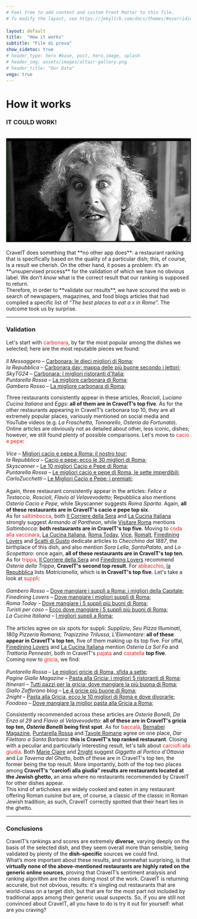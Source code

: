 ```yaml
---
# Feel free to add content and custom Front Matter to this file.
# To modify the layout, see https://jekyllrb.com/docs/themes/#overriding-theme-defaults

layout: default
title:  "How it works"
subtitle: "File di prova"
show_sidetoc: true
# header_type: hero #base, post, hero,image, splash
# header_img: assets/images/altair-gallery.png
# header_title: "Our Data"
vega: true
---
```



# **How it works**

### IT COULD WORK!
<br>
<center>
<img  width="600px" style="margin: 0px 35px 0px 0px;" src="assets/images/itcouldwork.jpg">
</center>
<br>
CraveIT does something that **no other app does**: a restaurant ranking that is specifically based on the quality of a particular dish; this, of course, is a result we cherish. On the other hand, it poses a problem: it’s an **unsupervised process** for the validation of which we have no obvious label. We don’t <i>know</i> what is the correct result that our ranking is supposed to return.
<br>
Therefore, in order to **validate our results**, we have scoured the web in search of newspapers, magazines, and food blogs articles that had compiled a specific list of “<i>The best places to eat a x in Rome</i>”. The outcome took us by surprise.
<br>
<hr>

### Validation
Let's start with <span style="color: #ed1a1a;">carbonara</span>, by far the most popular among the dishes we selected; here are the most reputable pieces we found:
<br>
<br>
<i>Il Messaggero</i> – [Carbonara: le dieci migliori di Roma](https://www.ilmessaggero.it/ristoranti/carbonara_le_dieci_migliori_di_roma_da_roscioli_pipero_al_rex-186966.html);
<br>
<i>la Repubblica</i> – [Carbonara day: mappa delle più buone secondo i lettori](https://roma.repubblica.it/cronaca/2021/04/06/news/carbonara_day_mappa_piu_buone_roma_secondo_lettori-295264786/ );
<br>
<i>SkyTG24</i> – [Carbonara: I migliori ristoranti d'Italia](https://tg24.sky.it/lifestyle/2024/04/06/carbonara-migliori-ristoranti-italia );
<br>
<i>Puntarella Rossa</i> – [La migliore carbonara di Roma](https://www.puntarellarossa.it/2016/04/18/la-migliore-carbonara-di-roma/#:~:text=TRASTEVERE-,Eggs,prime%2C%20ma%20anche%20le%20varianti. );
<br>
<i>Gambero Rosso</i> – [La migliore carbonara di Roma](https://www.gamberorosso.it/notizie/classifiche/la-migliore-carbonara-di-roma-la-classifica-dopo-21-test-in-4-giorni/ );
<br>

Three restaurants consistently appear in these articles, <i>Roscioli</i>, <i>Luciano Cucina Italiana</i> and <i>Eggs</i>: **all of them are in CraveIT’s top five**. As for the other restaurants appearing in CraveIT’s carbonara top 10, they are all extremely popular places, variously mentioned on social media and YouTube videos (e.g. <i>La Fraschetta</i>, <i>Tonnarello</i>, <i>Osteria da Fortunata</i>).
<br>
Online articles are obviously not as detailed about other, less iconic, dishes; however, we still found plenty of possible comparisons.
Let's move to <span style="color: #ed1a1a;">cacio e pepe</span>:
<br>
<br>
<i>Vice</i> – [Migliori cacio e pepe a Roma: il nostro tour](https://www.vice.com/it/article/bvmqy4/cacio-e-pepe-migliori-roma);
<br>
<i>la Repubblica</i> – [Cacio e pepe: ecco le 30 migliori di Roma](https://www.repubblica.it/sapori/2020/02/12/news/le_migliori_cacio_e_pepe_di_roma-247152831/ );
<br>
<i>Skyscanner</i> – [Le 10 migliori Cacio e Pepe di Roma](https://www.skyscanner.it/notizie/le-10-migliori-cacio-e-pepe-di-roma );
<br>
<i>Puntarella Rossa</i> – [Le migliori cacio e pepe di Roma, le sette imperdibili](https://www.puntarellarossa.it/2019/01/10/le-migliori-cacio-e-pepe-di-roma-le-sette-imperdibili-con-ingredienti-e-prezzi/ );
<br>
<i>CarloZucchetti</i> – [Le Migliori Cacio e Pepe: i premiati](https://www.carlozucchetti.it/50-top-italy-2024-le-migliori-cacio-e-pepe-i-premiati/ );
<br>
<br>
Again, three restaurant consistently appear in the articles: <i>Felice a Testaccio</i>, <i>Roscioli</i>, <i>Flavio al Velavevodetto</i>; Repubblica also mentions <i>Osteria Cacio e Pepe</i>, while Skyscanner suggests <i>Roma Sparita</i>. Again, **all of these restaurants are in CraveIT's cacio e pepe top six**.
<br>
As for <span style="color: #ed1a1a;">saltimbocca</span>, both [Il Corriere della Sera](https://www.corriere.it/cook/news/cards/roma-migliori-trattorie-secondo-guida-michelin/migliori-trattorie-roma-armando-pantheon.shtml) and [La Cucina Italiana](https://www.lacucinaitaliana.it/article/saltimbocca-alla-romana-ricetta-armando-al-pantheon/) strongly suggest <i>Armando al Pantheon</i>, 
while [Visitare Roma](https://www.lacucinaitaliana.it/article/saltimbocca-alla-romana-ricetta-armando-al-pantheon/) mentions <i>Saltimbocca</i>: **both restaurants are in CraveIT's top five**.
Moving to <span style="color: #ed1a1a;">coda alla vaccinara</span>, [La Cucina Italiana](https://www.lacucinaitaliana.it/dove-mangiare-roma-coda-vaccinara-oma/), [Roma Today](https://www.romatoday.it/cibo/dove-mangiare/da-checchino-testaccio-migliore-coda-vaccinara.html), [Vice](https://www.vice.com/it/article/m7apmb/coda-alla-vaccinara-checchino-dal-1887), [RomaIt](https://www.romait.it/coda-alla-vaccinara-la-migliore-di-roma-la-trovi-in-un-localino-nascosto-la-ricetta-lhanno-inventata-qui.html), [Finedining Lovers](https://www.finedininglovers.it/articolo/ristoranti-quinto-quarto-frattaglie-roma-lista) and [Scatti di Gusto](https://www.scattidigusto.it/ristoranti/dove-mangiare-la-coda-alla-vaccinara-a-roma-tradizione-e-trattorie/) 
dedicate articles to <i>Checchino dal 1887</i>, the birthplace of this dish, and also mention <i>Sora Lella</i>, <i>SantoPalato</i>, and <i>Lo Scopettaro</i>: once again, **all of these restaurants are in CraveIT's top ten**. 
As for <span style="color: #ed1a1a;">trippa</span>, [Il Corriere della Sera](https://www.corriere.it/cook/news/cards/roma-dove-mangiare-bene-meno-40-euro-secondo-guida-michelin/mangiare-roma-meno-40-euro-osteria-trippa.shtml) and [Finedining Lovers](https://www.finedininglovers.it/articolo/ristoranti-quinto-quarto-frattaglie-roma-lista) recommend <i>Osteria della Trippa</i>, **CraveIT's second top result**.
For <span style="color: #ed1a1a;">abbacchio</span>, [la Repubblica](https://www.repubblica.it/sapori/2019/05/30/news/itinerari_gastronomici_ricette_tradizionali_lazio_abbacchio-227331233/) lists <i>Matricianella</i>, which is **in CraveIT's top five**.
Let's take a look at <span style="color: #ed1a1a;">supplì</span>:
<br>
<br>
<i>Gambero Rosso</i> – [Dove mangiare i supplì a Roma: i migliori della Capitale](https://www.gamberorosso.it/notizie/classifiche/dove-mangiare-suppli-a-roma-i-migliori-della-capitale/);
<br>
<i>Finedining Lovers</i> – [Dove mangiare i migliori supplì di Roma](https://www.finedininglovers.it/mappa/migliori-suppli-roma-dove-mangiarli );
<br>
<i>Roma Today</i> – [Dove mangiare i 5 supplì più buoni di Roma](https://www.romatoday.it/eventi/de-magna-e-beve/migliori-suppli-roma.html );
<br>
<i>Turisti per caso</i> – [Ecco dove mangiare i 5 supplì più buoni di Roma](https://turistipercaso.it/news/ecco-dove-mangiare-i-5-suppli-piu-buoni-di-roma.html );
<br>
<i>La Cucina Italiana</i> – [I migliori supplì a Roma](https://www.lacucinaitaliana.it/news/in-primo-piano/dove-mangiare-i-suppli-a-roma/ );
<br>
<br>
The articles agree on six spots for supplì: <i>Supplizio</i>, <i>Seu Pizza Illuminati</i>, <i>180g Pizzeria Romana</i>, <i>Trapizzino Trilussa</i>, <i>L'Elementare</i>: **all of these appear in CraveIT's top ten**, five of them making up its top five.
For offal, [Finedining Lovers](https://www.finedininglovers.it/articolo/ristoranti-quinto-quarto-frattaglie-roma-lista) and [La Cucina Italiana](https://www.lacucinaitaliana.it/storie/piatti-tipici/roma-quinto-quarto/#:~:text=Una%20pajata%20di%20tutto%20rispetto,due%20passi%20da%20San%20Giovanni.) mention <i>Osteria La Sol Fa</i> and <i>Trattoria Pennestri</i>, both in CraveIT's <span style="color: #ed1a1a;">pajata</span> and <span style="color: #ed1a1a;">coratella</span> **top five**.
<br>
Coming now to <span style="color: #ed1a1a;">gricia</span>, we find:
<br>
<br>
<i>Puntarella Rossa</i> – [Le migliori gricie di Roma, sfida a sette](https://www.puntarellarossa.it/2019/10/29/le-migliori-gricie-di-roma-sfida-a-sette-con-prezzi-e-classifica/);
<br>
<i>Pagine Gialle Magazine</i> – [Pasta alla Gricia: i migliori 5 ristoranti di Roma](https://www.paginegialle.it/magazine/food/pasta-alla-gricia-i-migliori-5-ristoranti-di-roma-9190#:~:text=In%20zona%20Roma%20est%2C%20la,davvero%20di%20tutte%20le%20tasche. );
<br>
<i>Itinerari</i> – [Tutti pazzi per la gricia: dove mangiare la più buona di Roma](https://www.itinerari.it/turismo-enogastronomico/tutti-pazzi-per-la-gricia-dove-mangiare-la-piu-buona-di-roma.html );
<br>
<i>Giallo Zafferano blog</i> – [Le 4 gricie più buone di Roma](https://blog.giallozafferano.it/unacucinadasingle/le-4-gricie-piu-buone-di-roma/#google_vignette );
<br>
<i>2night</i> – [Pasta alla Gricia, ecco le 10 migliori di Roma e dove divorarle](https://2night.it/a4e613-/la-classifica-delle-mie-10-gricie-preferite-roma.html );
<br>
<i>Foodoso</i> – [Dove mangiare la miglior pasta alla Gricia a Roma](https://www.foodoso.com/miglior-pasta-gricia-roma );
<br>

Consistently recommended across these articles are <i>Osteria Bonelli</i>, <i>Da Enzo al 29</i> and <i>Flavio al Velavevodetto</i>: **all of these are in CraveIT's gricia top ten, <i>Osteria Bonelli</i> being first spot**.
As for <span style="color: #ed1a1a;">baccalà</span>, [Bernabei Magazine](https://magazine.bernabei.it/dove-bere-e-mangiare/dove-mangiare-il-miglior-baccala-fritto-a-roma/), [Puntarella Rossa](https://www.puntarellarossa.it/2017/11/24/dove-mangiare-il-baccala-a-roma/) and [Tavole Romane](https://www.tavoleromane.it/cucina-romanesca-baccala-dove-mangiare-filetti-fritti-roma/) agree on one place, <i>Dar Filettaro a Santa Barbara</i>: **this is CraveIT's top ranked restaurant**.
Closing with a peculiar and particularly interesting result, let's talk about <span style="color: #ed1a1a;">carciofi alla giudia</span>. Both [Marie Claire](https://www.marieclaire.it/food/g36378665/migliori-carciofi-alla-giudia/) and [2night](https://2night.it/81c141-/il-carciofo-alla-giudia-indirizzi-dove-mangiarlo-roma.html) suggest <i>Giggetto al Portico d'Ottavia</i> and <i>La Taverna del Ghetto</i>, both of these are in CraveIT's top ten, the former being the top result.
More importantly, both of the top two places among **CraveIT’s “carciofi alla giudia” results are restaurants located at the Jewish ghetto**, an area where no restaurants recommended by CraveIT for other dishes appear.
<br>
This kind of artichokes are widely cooked and eaten in any restaurant offering Roman cuisine but are, of course, a classic of the classic in Roman Jewish tradition; as such, CraveIT correctly spotted that their heart lies in the ghetto.
<br>
<hr>

### Conclusions
CraveIT’s rankings and scores are extremely **diverse**, varying deeply on the basis of the selected dish, and they seem overall more than sensible, being validated by plenty of the **dish-specific** sources we could find.
<br>
What’s more important about these results, and somewhat surprising, is that **virtually none of the above-mentioned restaurants are highly rated on the generic online sources**, proving that CraveIT’s sentiment analysis and ranking algorithm are the ones doing most of the work. 
CraveIT is returning accurate, but not obvious, results: it's singling out restaurants that are world-class on a target dish, but that are for the most part not included by traditional apps among their generic usual suspects. So, if you are still not convinced about CraveIT, all you have to do is try it out for yourself: what are <i>you</i> craving?
<br>
<br>